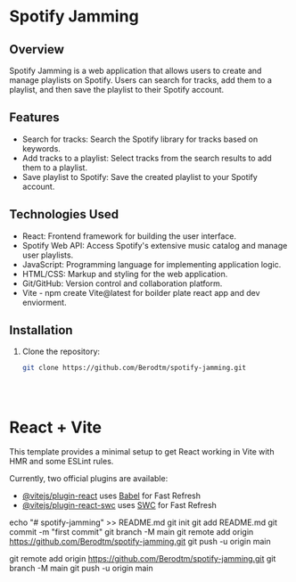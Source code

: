 # Spotify Jamming

## Overview
Spotify Jamming is a web application that allows users to create and manage playlists on Spotify. Users can search for tracks, add them to a playlist, and then save the playlist to their Spotify account.

## Features
- Search for tracks: Search the Spotify library for tracks based on keywords.
- Add tracks to a playlist: Select tracks from the search results to add them to a playlist.
- Save playlist to Spotify: Save the created playlist to your Spotify account.

## Technologies Used
- React: Frontend framework for building the user interface.
- Spotify Web API: Access Spotify's extensive music catalog and manage user playlists.
- JavaScript: Programming language for implementing application logic.
- HTML/CSS: Markup and styling for the web application.
- Git/GitHub: Version control and collaboration platform.
- Vite - npm create Vite@latest for boilder plate react app and dev enviorment. 

## Installation
1. Clone the repository:
   ```bash
   git clone https://github.com/Berodtm/spotify-jamming.git





# React + Vite

This template provides a minimal setup to get React working in Vite with HMR and some ESLint rules.

Currently, two official plugins are available:

- [@vitejs/plugin-react](https://github.com/vitejs/vite-plugin-react/blob/main/packages/plugin-react/README.md) uses [Babel](https://babeljs.io/) for Fast Refresh
- [@vitejs/plugin-react-swc](https://github.com/vitejs/vite-plugin-react-swc) uses [SWC](https://swc.rs/) for Fast Refresh


echo "# spotify-jamming" >> README.md
git init
git add README.md
git commit -m "first commit"
git branch -M main
git remote add origin https://github.com/Berodtm/spotify-jamming.git
git push -u origin main

git remote add origin https://github.com/Berodtm/spotify-jamming.git
git branch -M main
git push -u origin main

